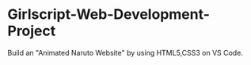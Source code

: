 # Girlscript-Web-Development-Project
Build  an "Animated Naruto Website" by using HTML5,CSS3 on VS Code. 
